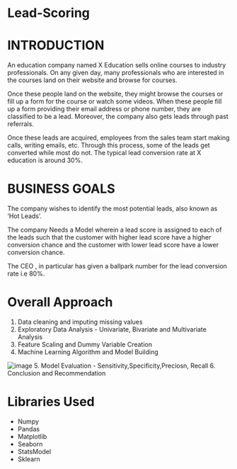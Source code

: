# Lead-Scoring

# INTRODUCTION

An education company named X Education sells online courses to industry professionals. On any given day, many professionals who are interested in the courses land on their website and browse for courses.

Once these people land on the website, they might browse the courses or fill up a form for the course or watch some videos. When these people fill up a form providing their email address or phone number, they are classified to be a lead. Moreover, the company also gets leads through past referrals.

Once these leads are acquired, employees from the sales team start making calls, writing emails, etc. Through this process, some of the leads get converted while most do not. The typical lead conversion rate at X education is around 30%.

# BUSINESS GOALS

The company wishes to identify the most potential leads, also known as ‘Hot Leads’.

The company Needs a Model wherein a lead score is assigned to each of the leads such that the customer with higher lead score have a higher conversion chance and the customer with lower lead score have a lower conversion chance.

The CEO , in particular has given a ballpark number for the lead conversion rate i.e 80%.

# Overall Approach

1. Data cleaning and imputing missing values
2. Exploratory Data Analysis - Univariate, Bivariate and Multivariate Analysis
3. Feature Scaling and Dummy Variable Creation
4. Machine Learning Algorithm and Model Building

![image](https://user-images.githubusercontent.com/87184195/231740774-c5c4be4a-1f2e-4ca4-aa74-6bf49d3be9b8.png)
5. Model Evaluation - Sensitivity,Specificity,Preciosn, Recall
6. Conclusion and Recommendation

# Libraries Used
* Numpy
* Pandas
* Matplotlib
* Seaborn
* StatsModel
* Sklearn
